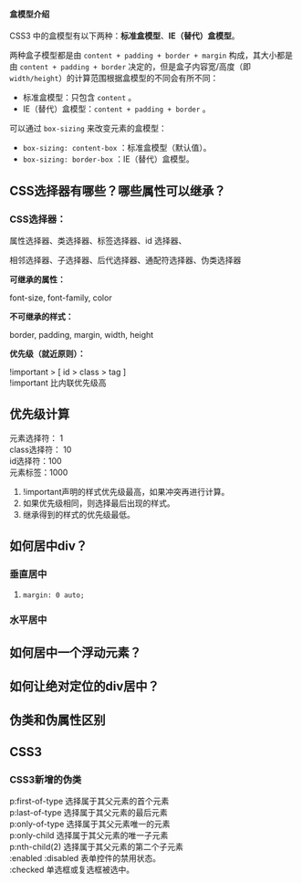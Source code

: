 #### 盒模型介绍

CSS3 中的盒模型有以下两种：**标准盒模型**、**IE（替代）盒模型**。

两种盒子模型都是由 `content + padding + border + margin` 构成，其大小都是由 `content + padding + border` 决定的，但是盒子内容宽/高度（即 `width/height`）的计算范围根据盒模型的不同会有所不同：

- 标准盒模型：只包含 `content` 。
- IE（替代）盒模型：`content + padding + border` 。

可以通过 `box-sizing` 来改变元素的盒模型：

- `box-sizing: content-box` ：标准盒模型（默认值）。
- `box-sizing: border-box` ：IE（替代）盒模型。

## CSS选择器有哪些？哪些属性可以继承？

### CSS选择器：

属性选择器、类选择器、标签选择器、id 选择器、

相邻选择器、子选择器、后代选择器、通配符选择器、伪类选择器

**可继承的属性：**

font-size, font-family, color

**不可继承的样式：**

border, padding, margin, width, height

**优先级（就近原则）：**

!important > [ id > class > tag ]  
!important 比内联优先级高

## 优先级计算

元素选择符： 1  
class选择符： 10  
id选择符：100  
元素标签：1000

1. !important声明的样式优先级最高，如果冲突再进行计算。
2. 如果优先级相同，则选择最后出现的样式。
3. 继承得到的样式的优先级最低。

## 如何居中div？

### 垂直居中

1. `margin: 0 auto;`

### 水平居中

## 如何居中一个浮动元素？

## 如何让绝对定位的div居中？

### 

## 伪类和伪属性区别



## CSS3

### CSS3新增的伪类

p:first-of-type 选择属于其父元素的首个元素  
p:last-of-type 选择属于其父元素的最后元素  
p:only-of-type 选择属于其父元素唯一的元素  
p:only-child 选择属于其父元素的唯一子元素  
p:nth-child(2) 选择属于其父元素的第二个子元素  
:enabled :disabled 表单控件的禁用状态。  
:checked 单选框或复选框被选中。


